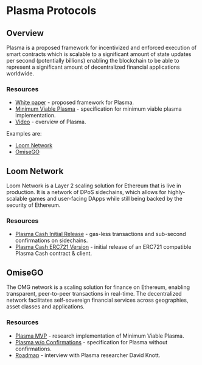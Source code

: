 # Plasma Protocols
## Overview
Plasma is a proposed framework for incentivized and enforced execution of smart contracts which is scalable to a significant amount of state updates per second (potentially billions) enabling the blockchain to be able to represent a significant amount of decentralized financial applications worldwide.

### Resources
* [White paper](https://plasma.io/plasma.pdf) - proposed framework for Plasma. 
* [Minimum Viable Plasma](https://ethresear.ch/t/minimal-viable-plasma/426) - specification for minimum viable plasma implementation. 
* [Video](https://www.youtube.com/watch?v=nf1iEbBtbCE) - overview of Plasma. 


Examples are:
* [Loom Network](https://loomx.io/)
* [OmiseGO](https://omisego.network/)

## Loom Network
Loom Network is a Layer 2 scaling solution for Ethereum that is live in production. It is a network of DPoS sidechains, which allows for highly-scalable games and user-facing DApps while still being backed by the security of Ethereum.

### Resources
* [Plasma Cash Initial Release](https://medium.com/loom-network/plasma-cash-initial-release-plasma-backed-nfts-now-available-on-loom-network-sidechains-37976d0cfccd) - gas-less transactions and sub-second confirmations on sidechains. 
* [Plasma Cash ERC721 Version](https://github.com/loomnetwork/plasma-erc721) - initial release of an ERC721 compatible Plasma Cash contract & client.

## OmiseGO
The OMG network is a scaling solution for finance on Ethereum, enabling transparent, peer-to-peer transactions in real-time. The decentralized network facilitates self-sovereign financial services across geographies, asset classes and applications.

### Resources
* [Plasma MVP](https://github.com/omisego/plasma-mvp) - research implementation of Minimum Viable Plasma. 
* [Plasma w/o Confirmations](https://github.com/omisego/research/blob/master/plasma/plasma-mvp/specifications/no-confirmations.md) - specification for Plasma without confirmations.
* [Roadmap](https://coincentral.com/david-knott-omisego-research-scientist-on-plasma-scaling/) - interview with Plasma researcher David Knott. 

